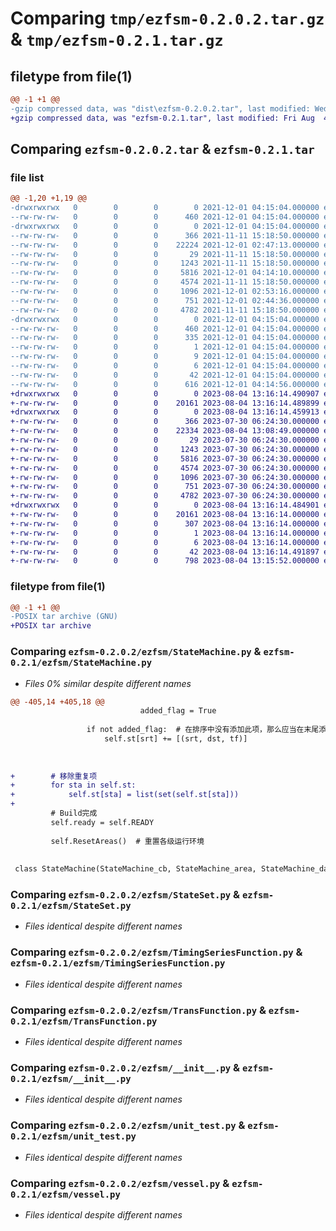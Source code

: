 # Comparing `tmp/ezfsm-0.2.0.2.tar.gz` & `tmp/ezfsm-0.2.1.tar.gz`

## filetype from file(1)

```diff
@@ -1 +1 @@
-gzip compressed data, was "dist\ezfsm-0.2.0.2.tar", last modified: Wed Dec  1 04:15:04 2021, max compression
+gzip compressed data, was "ezfsm-0.2.1.tar", last modified: Fri Aug  4 13:16:14 2023, max compression
```

## Comparing `ezfsm-0.2.0.2.tar` & `ezfsm-0.2.1.tar`

### file list

```diff
@@ -1,20 +1,19 @@
-drwxrwxrwx   0        0        0        0 2021-12-01 04:15:04.000000 ezfsm-0.2.0.2/
--rw-rw-rw-   0        0        0      460 2021-12-01 04:15:04.000000 ezfsm-0.2.0.2/PKG-INFO
-drwxrwxrwx   0        0        0        0 2021-12-01 04:15:04.000000 ezfsm-0.2.0.2/ezfsm/
--rw-rw-rw-   0        0        0      366 2021-11-11 15:18:50.000000 ezfsm-0.2.0.2/ezfsm/DataArea.py
--rw-rw-rw-   0        0        0    22224 2021-12-01 02:47:13.000000 ezfsm-0.2.0.2/ezfsm/StateMachine.py
--rw-rw-rw-   0        0        0       29 2021-11-11 15:18:50.000000 ezfsm-0.2.0.2/ezfsm/StateNode.py
--rw-rw-rw-   0        0        0     1243 2021-11-11 15:18:50.000000 ezfsm-0.2.0.2/ezfsm/StateSet.py
--rw-rw-rw-   0        0        0     5816 2021-12-01 04:14:10.000000 ezfsm-0.2.0.2/ezfsm/TimingSeriesFunction.py
--rw-rw-rw-   0        0        0     4574 2021-11-11 15:18:50.000000 ezfsm-0.2.0.2/ezfsm/TransFunction.py
--rw-rw-rw-   0        0        0     1096 2021-12-01 02:53:16.000000 ezfsm-0.2.0.2/ezfsm/__init__.py
--rw-rw-rw-   0        0        0      751 2021-12-01 02:44:36.000000 ezfsm-0.2.0.2/ezfsm/unit_test.py
--rw-rw-rw-   0        0        0     4782 2021-11-11 15:18:50.000000 ezfsm-0.2.0.2/ezfsm/vessel.py
-drwxrwxrwx   0        0        0        0 2021-12-01 04:15:04.000000 ezfsm-0.2.0.2/ezfsm.egg-info/
--rw-rw-rw-   0        0        0      460 2021-12-01 04:15:04.000000 ezfsm-0.2.0.2/ezfsm.egg-info/PKG-INFO
--rw-rw-rw-   0        0        0      335 2021-12-01 04:15:04.000000 ezfsm-0.2.0.2/ezfsm.egg-info/SOURCES.txt
--rw-rw-rw-   0        0        0        1 2021-12-01 04:15:04.000000 ezfsm-0.2.0.2/ezfsm.egg-info/dependency_links.txt
--rw-rw-rw-   0        0        0        9 2021-12-01 04:15:04.000000 ezfsm-0.2.0.2/ezfsm.egg-info/requires.txt
--rw-rw-rw-   0        0        0        6 2021-12-01 04:15:04.000000 ezfsm-0.2.0.2/ezfsm.egg-info/top_level.txt
--rw-rw-rw-   0        0        0       42 2021-12-01 04:15:04.000000 ezfsm-0.2.0.2/setup.cfg
--rw-rw-rw-   0        0        0      616 2021-12-01 04:14:56.000000 ezfsm-0.2.0.2/setup.py
+drwxrwxrwx   0        0        0        0 2023-08-04 13:16:14.490907 ezfsm-0.2.1/
+-rw-rw-rw-   0        0        0    20161 2023-08-04 13:16:14.489899 ezfsm-0.2.1/PKG-INFO
+drwxrwxrwx   0        0        0        0 2023-08-04 13:16:14.459913 ezfsm-0.2.1/ezfsm/
+-rw-rw-rw-   0        0        0      366 2023-07-30 06:24:30.000000 ezfsm-0.2.1/ezfsm/DataArea.py
+-rw-rw-rw-   0        0        0    22334 2023-08-04 13:08:49.000000 ezfsm-0.2.1/ezfsm/StateMachine.py
+-rw-rw-rw-   0        0        0       29 2023-07-30 06:24:30.000000 ezfsm-0.2.1/ezfsm/StateNode.py
+-rw-rw-rw-   0        0        0     1243 2023-07-30 06:24:30.000000 ezfsm-0.2.1/ezfsm/StateSet.py
+-rw-rw-rw-   0        0        0     5816 2023-07-30 06:24:30.000000 ezfsm-0.2.1/ezfsm/TimingSeriesFunction.py
+-rw-rw-rw-   0        0        0     4574 2023-07-30 06:24:30.000000 ezfsm-0.2.1/ezfsm/TransFunction.py
+-rw-rw-rw-   0        0        0     1096 2023-07-30 06:24:30.000000 ezfsm-0.2.1/ezfsm/__init__.py
+-rw-rw-rw-   0        0        0      751 2023-07-30 06:24:30.000000 ezfsm-0.2.1/ezfsm/unit_test.py
+-rw-rw-rw-   0        0        0     4782 2023-07-30 06:24:30.000000 ezfsm-0.2.1/ezfsm/vessel.py
+drwxrwxrwx   0        0        0        0 2023-08-04 13:16:14.484901 ezfsm-0.2.1/ezfsm.egg-info/
+-rw-rw-rw-   0        0        0    20161 2023-08-04 13:16:14.000000 ezfsm-0.2.1/ezfsm.egg-info/PKG-INFO
+-rw-rw-rw-   0        0        0      307 2023-08-04 13:16:14.000000 ezfsm-0.2.1/ezfsm.egg-info/SOURCES.txt
+-rw-rw-rw-   0        0        0        1 2023-08-04 13:16:14.000000 ezfsm-0.2.1/ezfsm.egg-info/dependency_links.txt
+-rw-rw-rw-   0        0        0        6 2023-08-04 13:16:14.000000 ezfsm-0.2.1/ezfsm.egg-info/top_level.txt
+-rw-rw-rw-   0        0        0       42 2023-08-04 13:16:14.491897 ezfsm-0.2.1/setup.cfg
+-rw-rw-rw-   0        0        0      798 2023-08-04 13:15:52.000000 ezfsm-0.2.1/setup.py
```

### filetype from file(1)

```diff
@@ -1 +1 @@
-POSIX tar archive (GNU)
+POSIX tar archive
```

### Comparing `ezfsm-0.2.0.2/ezfsm/StateMachine.py` & `ezfsm-0.2.1/ezfsm/StateMachine.py`

 * *Files 0% similar despite different names*

```diff
@@ -405,14 +405,18 @@
                             added_flag = True
 
                 if not added_flag:  # 在排序中没有添加此项，那么应当在末尾添加此项
                     self.st[srt] += [(srt, dst, tf)]
 
 
 
+        # 移除重复项
+        for sta in self.st:
+            self.st[sta] = list(set(self.st[sta]))
+
         # Build完成
         self.ready = self.READY
 
         self.ResetAreas()  # 重置各级运行环境
 
 
 class StateMachine(StateMachine_cb, StateMachine_area, StateMachine_data):  # 状态机
```

### Comparing `ezfsm-0.2.0.2/ezfsm/StateSet.py` & `ezfsm-0.2.1/ezfsm/StateSet.py`

 * *Files identical despite different names*

### Comparing `ezfsm-0.2.0.2/ezfsm/TimingSeriesFunction.py` & `ezfsm-0.2.1/ezfsm/TimingSeriesFunction.py`

 * *Files identical despite different names*

### Comparing `ezfsm-0.2.0.2/ezfsm/TransFunction.py` & `ezfsm-0.2.1/ezfsm/TransFunction.py`

 * *Files identical despite different names*

### Comparing `ezfsm-0.2.0.2/ezfsm/__init__.py` & `ezfsm-0.2.1/ezfsm/__init__.py`

 * *Files identical despite different names*

### Comparing `ezfsm-0.2.0.2/ezfsm/unit_test.py` & `ezfsm-0.2.1/ezfsm/unit_test.py`

 * *Files identical despite different names*

### Comparing `ezfsm-0.2.0.2/ezfsm/vessel.py` & `ezfsm-0.2.1/ezfsm/vessel.py`

 * *Files identical despite different names*


